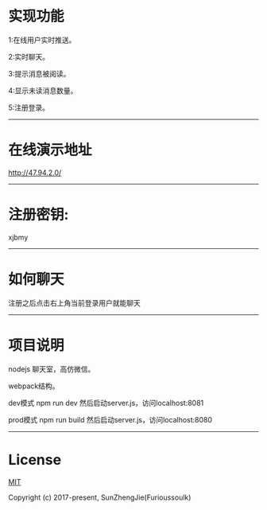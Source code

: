 # 实现功能
1:在线用户实时推送。

2:实时聊天。

3:提示消息被阅读。

4:显示未读消息数量。

5:注册登录。
***

# 在线演示地址
http://47.94.2.0/
***
# 注册密钥:
xjbmy
***
# 如何聊天
注册之后点击右上角当前登录用户就能聊天
***
# 项目说明
nodejs 聊天室，高仿微信。

webpack结构。

dev模式 npm run dev 然后启动server.js，访问localhost:8081

prod模式 npm run build 然后启动server.js，访问localhost:8080

***
# License
[MIT](https://opensource.org/licenses/MIT)

Copyright (c) 2017-present,  SunZhengJie(Furioussoulk)
